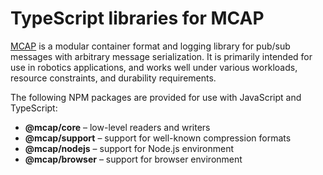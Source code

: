 # TypeScript libraries for MCAP

[MCAP](https://mcap.dev/) is a modular container format and logging library for pub/sub messages with arbitrary message serialization. It is primarily intended for use in robotics applications, and works well under various workloads, resource constraints, and durability requirements.

The following NPM packages are provided for use with JavaScript and TypeScript:

- **@mcap/core** – low-level readers and writers
- **@mcap/support** – support for well-known compression formats
- **@mcap/nodejs** – support for Node.js environment
- **@mcap/browser** – support for browser environment

